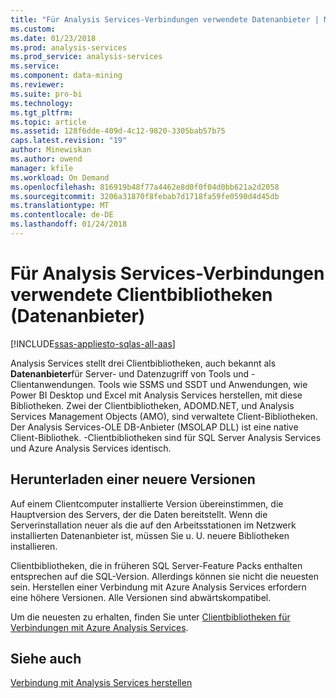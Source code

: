 ```yaml
---
title: "Für Analysis Services-Verbindungen verwendete Datenanbieter | Microsoft Docs"
ms.custom: 
ms.date: 01/23/2018
ms.prod: analysis-services
ms.prod_service: analysis-services
ms.service: 
ms.component: data-mining
ms.reviewer: 
ms.suite: pro-bi
ms.technology: 
ms.tgt_pltfrm: 
ms.topic: article
ms.assetid: 128f6dde-409d-4c12-9820-3305bab57b75
caps.latest.revision: "19"
author: Minewiskan
ms.author: owend
manager: kfile
ms.workload: On Demand
ms.openlocfilehash: 816919b48f77a4462e8d0f0f04d0bb621a2d2058
ms.sourcegitcommit: 3206a31870f8febab7d1718fa59fe0590d4d45db
ms.translationtype: MT
ms.contentlocale: de-DE
ms.lasthandoff: 01/24/2018
---
```

# <a name="client-libraries-data-providers-used-for-analysis-services-connections"></a>Für Analysis Services-Verbindungen verwendete Clientbibliotheken (Datenanbieter)
[!INCLUDE[ssas-appliesto-sqlas-all-aas](../../includes/ssas-appliesto-sqlas-all-aas.md)]

Analysis Services stellt drei Clientbibliotheken, auch bekannt als **Datenanbieter**für Server- und Datenzugriff von Tools und -Clientanwendungen. Tools wie SSMS und SSDT und Anwendungen, wie Power BI Desktop und Excel mit Analysis Services herstellen, mit diese Bibliotheken. Zwei der Clientbibliotheken, ADOMD.NET, und Analysis Services Management Objects (AMO), sind verwaltete Client-Bibliotheken. Der Analysis Services-OLE DB-Anbieter (MSOLAP DLL) ist eine native Client-Bibliothek. -Clientbibliotheken sind für SQL Server Analysis Services und Azure Analysis Services identisch.
  
##  <a name="bkmk_downloadsite"></a>Herunterladen einer neuere Versionen  
 Auf einem Clientcomputer installierte Version übereinstimmen, die Hauptversion des Servers, der die Daten bereitstellt. Wenn die Serverinstallation neuer als die auf den Arbeitsstationen im Netzwerk installierten Datenanbieter ist, müssen Sie u. U. neuere Bibliotheken installieren.  

Clientbibliotheken, die in früheren SQL Server-Feature Packs enthalten entsprechen auf die SQL-Version. Allerdings können sie nicht die neuesten sein. Herstellen einer Verbindung mit Azure Analysis Services erfordern eine höhere Versionen. Alle Versionen sind abwärtskompatibel.

Um die neuesten zu erhalten, finden Sie unter [Clientbibliotheken für Verbindungen mit Azure Analysis Services](https://docs.microsoft.com/azure/analysis-services/analysis-services-data-providers). 
  
## <a name="see-also"></a>Siehe auch  
 [Verbindung mit Analysis Services herstellen](../../analysis-services/instances/connect-to-analysis-services.md)  
  
  
